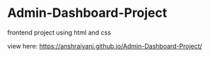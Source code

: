 # Admin-Dashboard-Project
frontend project using html and css

view here: https://anshraiyani.github.io/Admin-Dashboard-Project/
